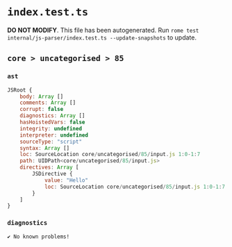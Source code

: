 # `index.test.ts`

**DO NOT MODIFY**. This file has been autogenerated. Run `rome test internal/js-parser/index.test.ts --update-snapshots` to update.

## `core > uncategorised > 85`

### `ast`

```javascript
JSRoot {
	body: Array []
	comments: Array []
	corrupt: false
	diagnostics: Array []
	hasHoistedVars: false
	integrity: undefined
	interpreter: undefined
	sourceType: "script"
	syntax: Array []
	loc: SourceLocation core/uncategorised/85/input.js 1:0-1:7
	path: UIDPath<core/uncategorised/85/input.js>
	directives: Array [
		JSDirective {
			value: "Hello"
			loc: SourceLocation core/uncategorised/85/input.js 1:0-1:7
		}
	]
}
```

### `diagnostics`

```
✔ No known problems!

```
